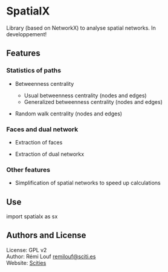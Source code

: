 # SpatialX

Library (based on NetworkX) to analyse spatial networks. In developpement!

## Features

### Statistics of paths

+ Betweenness centrality
    + Usual betweenness centrality (nodes and edges)
    + Generalized betweenness centrality (nodes and edges)

+ Random walk centrality (nodes and edges)

### Faces and dual network

+ Extraction of faces

+ Extraction of dual networkx

### Other features

+ Simplification of spatial networks to speed up calculations


## Use

import spatialx as sx 

## Authors and License

License: GPL v2  
Author: Rémi Louf <remilouf@sciti.es>  
Website: [Scities](http://www.sciti.es)
